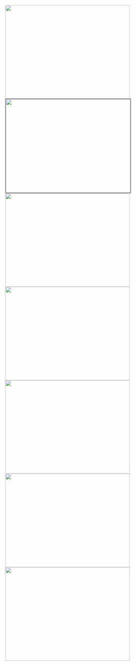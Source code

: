 <img src="https://www.google.com/maps/place/Bains+GPS+Farm/@31.349397,75.9691903,3a,75y,90t/data=!3m8!1e2!3m6!1sAF1QipMc903zDkygQ6IWXlKZdVHgQeMaAQzZ881e884u!2e10!3e12!6shttps:%2F%2Flh5.googleusercontent.com%2Fp%2FAF1QipMc903zDkygQ6IWXlKZdVHgQeMaAQzZ881e884u%3Dw203-h152-k-no!7i4624!8i3472!4m15!1m5!8m4!1e3!2s105011778218881148291!3m1!1e1!3m8!1s0x391aef4c8cd684bf:0x8850102a855b9c6f!8m2!3d31.3494352!4d75.9691943!10e5!14m1!1BCgIgARICEAE!16s%2Fg%2F11rq8y3qgt?hl=en-IN&entry=ttu#" width="400" height="300">

<img src="https://github.com/MnprtBains/Bains_GPS_Farm/blob/main/P1%20(2).jpeg" style="border: 2px solid gray;" width="400" height="300">

<img src="https://github.com/MnprtBains/Bains_GPS_Farm/blob/main/P1%20(3).jpeg" width="400" height="300">

<img src="https://github.com/MnprtBains/Bains_GPS_Farm/blob/main/P1%20(4).jpeg" width="400" height="300">

<img src="https://github.com/MnprtBains/Bains_GPS_Farm/blob/main/P1%20(5).jpeg" width="400" height="300">

<img src="https://github.com/MnprtBains/Bains_GPS_Farm/blob/main/P1%20(6).jpeg" width="400" height="300">

<img src="https://github.com/MnprtBains/Bains_GPS_Farm/blob/main/P1%20(7).jpeg" width="400" height="300">

